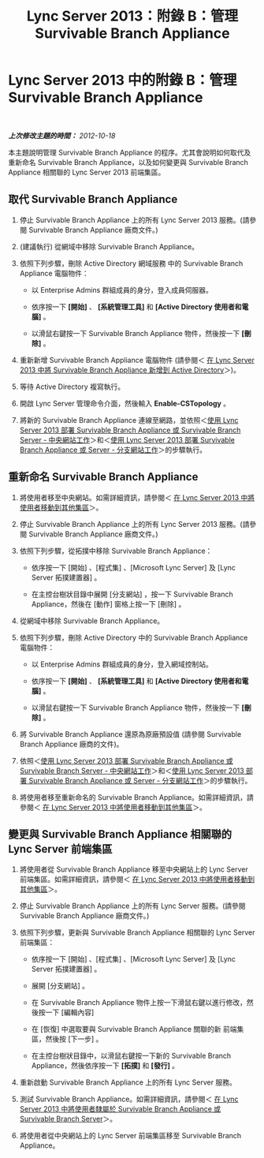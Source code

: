 ﻿---
title: Lync Server 2013：附錄 B：管理 Survivable Branch Appliance
TOCTitle: 附錄 B：管理 Survivable Branch Appliance
ms:assetid: 2ec9d505-6d39-491c-9524-8cf36866b855
ms:mtpsurl: https://technet.microsoft.com/zh-tw/library/Gg425797(v=OCS.15)
ms:contentKeyID: 49290472
ms.date: 08/10/2015
mtps_version: v=OCS.15
ms.translationtype: HT
---

# Lync Server 2013 中的附錄 B：管理 Survivable Branch Appliance

 

_**上次修改主題的時間：** 2012-10-18_

本主題說明管理 Survivable Branch Appliance 的程序。尤其會說明如何取代及重新命名 Survivable Branch Appliance，以及如何變更與 Survivable Branch Appliance 相關聯的 Lync Server 2013 前端集區。

## 取代 Survivable Branch Appliance

1.  停止 Survivable Branch Appliance 上的所有 Lync Server 2013 服務。(請參閱 Survivable Branch Appliance 廠商文件。)

2.  (建議執行) 從網域中移除 Survivable Branch Appliance。

3.  依照下列步驟，刪除 Active Directory 網域服務 中的 Survivable Branch Appliance 電腦物件：
    
      - 以 Enterprise Admins 群組成員的身分，登入成員伺服器。
    
      - 依序按一下 **\[開始\]** 、 **\[系統管理工具\]** 和 **\[Active Directory 使用者和電腦\]** 。
    
      - 以滑鼠右鍵按一下 Survivable Branch Appliance 物件，然後按一下 **\[刪除\]** 。

4.  重新新增 Survivable Branch Appliance 電腦物件 (請參閱＜ [在 Lync Server 2013 中將 Survivable Branch Appliance 新增到 Active Directory](lync-server-2013-add-a-survivable-branch-appliance-to-active-directory.md)＞)。

5.  等待 Active Directory 複寫執行。

6.  開啟 Lync Server 管理命令介面，然後輸入 **Enable-CSTopology** 。

7.  將新的 Survivable Branch Appliance 連線至網路，並依照＜[使用 Lync Server 2013 部署 Survivable Branch Appliance 或 Survivable Branch Server - 中央網站工作](lync-server-2013-deploying-a-survivable-branch-appliance-or-server-central-site-tasks.md)＞和＜[使用 Lync Server 2013 部署 Survivable Branch Appliance 或 Server - 分支網站工作](lync-server-2013-deploy-a-survivable-branch-appliance-or-server-branch-site-task.md)＞的步驟執行。

## 重新命名 Survivable Branch Appliance

1.  將使用者移至中央網站。如需詳細資訊，請參閱＜ [在 Lync Server 2013 中將使用者移動到其他集區](lync-server-2013-move-users-to-another-pool.md)＞。

2.  停止 Survivable Branch Appliance 上的所有 Lync Server 2013 服務。(請參閱 Survivable Branch Appliance 廠商文件。)

3.  依照下列步驟，從拓撲中移除 Survivable Branch Appliance：
    
      - 依序按一下 \[開始\] 、\[程式集\] 、\[Microsoft Lync Server\] 及 \[Lync Server 拓撲建置器\] 。
    
      - 在主控台樹狀目錄中展開 \[分支網站\] ，按一下 Survivable Branch Appliance，然後在 \[動作\] 窗格上按一下 \[刪除\] 。

4.  從網域中移除 Survivable Branch Appliance。

5.  依照下列步驟，刪除 Active Directory 中的 Survivable Branch Appliance 電腦物件：
    
      - 以 Enterprise Admins 群組成員的身分，登入網域控制站。
    
      - 依序按一下 **\[開始\]** 、 **\[系統管理工具\]** 和 **\[Active Directory 使用者和電腦\]** 。
    
      - 以滑鼠右鍵按一下 Survivable Branch Appliance 物件，然後按一下 **\[刪除\]** 。

6.  將 Survivable Branch Appliance 還原為原廠預設值 (請參閱 Survivable Branch Appliance 廠商的文件)。

7.  依照＜[使用 Lync Server 2013 部署 Survivable Branch Appliance 或 Survivable Branch Server - 中央網站工作](lync-server-2013-deploying-a-survivable-branch-appliance-or-server-central-site-tasks.md)＞和＜[使用 Lync Server 2013 部署 Survivable Branch Appliance 或 Server - 分支網站工作](lync-server-2013-deploy-a-survivable-branch-appliance-or-server-branch-site-task.md)＞的步驟執行。

8.  將使用者移至重新命名的 Survivable Branch Appliance。如需詳細資訊，請參閱＜ [在 Lync Server 2013 中將使用者移動到其他集區](lync-server-2013-move-users-to-another-pool.md)＞。

## 變更與 Survivable Branch Appliance 相關聯的 Lync Server 前端集區

1.  將使用者從 Survivable Branch Appliance 移至中央網站上的 Lync Server 前端集區。如需詳細資訊，請參閱＜ [在 Lync Server 2013 中將使用者移動到其他集區](lync-server-2013-move-users-to-another-pool.md)＞。

2.  停止 Survivable Branch Appliance 上的所有 Lync Server 服務。(請參閱 Survivable Branch Appliance 廠商文件。)

3.  依照下列步驟，更新與 Survivable Branch Appliance 相關聯的 Lync Server 前端集區：
    
      - 依序按一下 \[開始\] 、\[程式集\] 、\[Microsoft Lync Server\] 及 \[Lync Server 拓撲建置器\] 。
    
      - 展開 \[分支網站\] 。
    
      - 在 Survivable Branch Appliance 物件上按一下滑鼠右鍵以進行修改，然後按一下 \[編輯內容\]
    
      - 在 \[恢復\] 中選取要與 Survivable Branch Appliance 關聯的新 前端集區，然後按 \[下一步\] 。
    
      - 在主控台樹狀目錄中，以滑鼠右鍵按一下新的 Survivable Branch Appliance，然後依序按一下 **\[拓撲\]** 和 **\[發行\]** 。

4.  重新啟動 Survivable Branch Appliance 上的所有 Lync Server 服務。

5.  測試 Survivable Branch Appliance。如需詳細資訊，請參閱＜ [在 Lync Server 2013 中將使用者隸屬於 Survivable Branch Appliance 或 Survivable Branch Server](lync-server-2013-home-users-on-a-survivable-branch-appliance-or-server.md)＞。

6.  將使用者從中央網站上的 Lync Server 前端集區移至 Survivable Branch Appliance。

